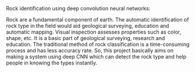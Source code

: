 Rock identification using deep convolution neural networks:


Rock are a fundamental component of earth. The automatic identification of rock type in the field would aid geological surveying, education and automatic mapping. 
Visual inspection assesses properties such as color, shape, etc. It is a basic part of geological surveying, research and education. 
The traditional method of rock classification is a time-consuming process and has less accuracy rate.
So, this project basically aims on making a system using deep CNN which can detect the rock type and help people in knowing the types instantly.